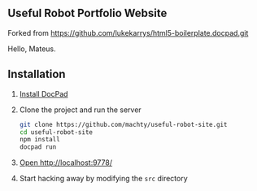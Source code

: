## Useful Robot Portfolio Website

Forked from https://github.com/lukekarrys/html5-boilerplate.docpad.git

Hello, Mateus.

## Installation

1. [Install DocPad](https://github.com/bevry/docpad)

1. Clone the project and run the server

	``` bash
	git clone https://github.com/machty/useful-robot-site.git
	cd useful-robot-site
	npm install
	docpad run
	```

1. [Open http://localhost:9778/](http://localhost:9778/)

1. Start hacking away by modifying the `src` directory

